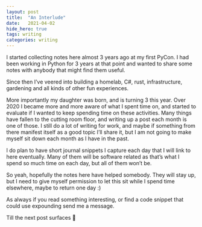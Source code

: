 ```yaml
---
layout:	post
title:	"An Interlude"
date:	2021-04-02
hide_hero: true
tags: writing
categories: writing
---
```


I started collecting notes here almost 3 years ago at my first PyCon. I had been working in Python for 3 years at that point and wanted to share some notes with anybody that might find them useful.

Since then I’ve veered into building a homelab, C#, rust, infrastructure, gardening and all kinds of other fun experiences.

More importantly my daughter was born, and is turning 3 this year. Over 2020 I became more and more aware of what I spent time on, and started to evaluate if I wanted to keep spending time on these activities. Many things have fallen to the cutting room floor, and writing up a post each month is one of those. I still do a lot of writing for work, and maybe if something from there manifest itself as a good topic I’ll share it, but I am not going to make myself sit down each month as I have in the past.

I do plan to have short journal snippets I capture each day that I will link to here eventually. Many of them will be software related as that’s what I spend so much time on each day, but all of them won’t be.

So yeah, hopefully the notes here have helped somebody. They will stay up, but I need to give myself permission to let this sit while I spend time elsewhere, maybe to return one day :)

As always if you read something interesting, or find a code snippet that could use expounding send me a message.

Till the next post surfaces 👋
